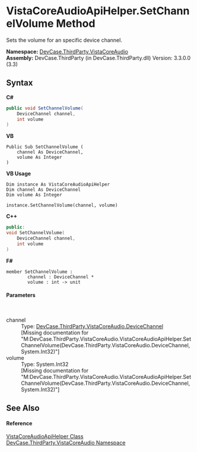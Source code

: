 # VistaCoreAudioApiHelper.SetChannelVolume Method 
 

Sets the volume for an specific device channel.

**Namespace:**&nbsp;<a href="N_DevCase_ThirdParty_VistaCoreAudio">DevCase.ThirdParty.VistaCoreAudio</a><br />**Assembly:**&nbsp;DevCase.ThirdParty (in DevCase.ThirdParty.dll) Version: 3.3.0.0 (3.3)

## Syntax

**C#**<br />
``` C#
public void SetChannelVolume(
	DeviceChannel channel,
	int volume
)
```

**VB**<br />
``` VB
Public Sub SetChannelVolume ( 
	channel As DeviceChannel,
	volume As Integer
)
```

**VB Usage**<br />
``` VB Usage
Dim instance As VistaCoreAudioApiHelper
Dim channel As DeviceChannel
Dim volume As Integer

instance.SetChannelVolume(channel, volume)
```

**C++**<br />
``` C++
public:
void SetChannelVolume(
	DeviceChannel channel, 
	int volume
)
```

**F#**<br />
``` F#
member SetChannelVolume : 
        channel : DeviceChannel * 
        volume : int -> unit 

```


#### Parameters
&nbsp;<dl><dt>channel</dt><dd>Type: <a href="T_DevCase_ThirdParty_VistaCoreAudio_DeviceChannel">DevCase.ThirdParty.VistaCoreAudio.DeviceChannel</a><br />\[Missing <param name="channel"/> documentation for "M:DevCase.ThirdParty.VistaCoreAudio.VistaCoreAudioApiHelper.SetChannelVolume(DevCase.ThirdParty.VistaCoreAudio.DeviceChannel,System.Int32)"\]</dd><dt>volume</dt><dd>Type: System.Int32<br />\[Missing <param name="volume"/> documentation for "M:DevCase.ThirdParty.VistaCoreAudio.VistaCoreAudioApiHelper.SetChannelVolume(DevCase.ThirdParty.VistaCoreAudio.DeviceChannel,System.Int32)"\]</dd></dl>

## See Also


#### Reference
<a href="T_DevCase_ThirdParty_VistaCoreAudio_VistaCoreAudioApiHelper">VistaCoreAudioApiHelper Class</a><br /><a href="N_DevCase_ThirdParty_VistaCoreAudio">DevCase.ThirdParty.VistaCoreAudio Namespace</a><br />